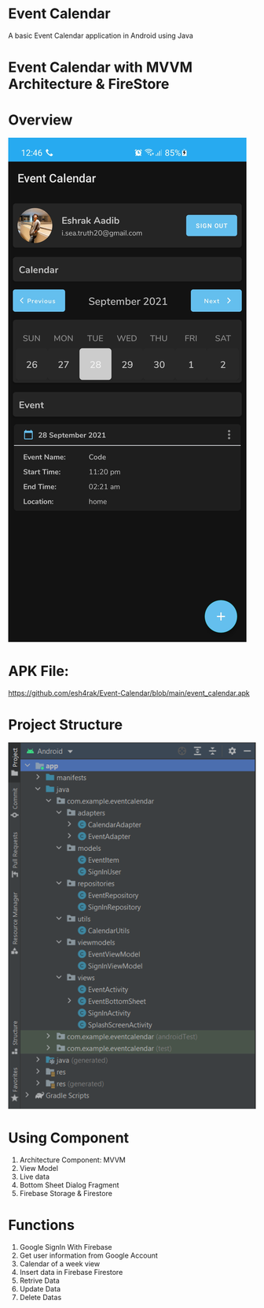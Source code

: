 # Event Calendar
 A basic Event Calendar application in Android using Java

# Event Calendar with MVVM Architecture & FireStore

# Overview
![mvvm](https://github.com/esh4rak/Event-Calendar/blob/main/overview.jpg)

# APK File: 
https://github.com/esh4rak/Event-Calendar/blob/main/event_calendar.apk

# Project Structure
![mvvm](https://github.com/esh4rak/Event-Calendar/blob/main/project%20structure.png)


# Using Component 
01. Architecture Component: MVVM
02. View Model
03. Live data
04. Bottom Sheet Dialog Fragment
05. Firebase Storage & Firestore

# Functions
01. Google SignIn With Firebase
02. Get user information from Google Account
03. Calendar of a week view
04. Insert data in Firebase Firestore
05. Retrive Data
06. Update Data
07. Delete Datas


